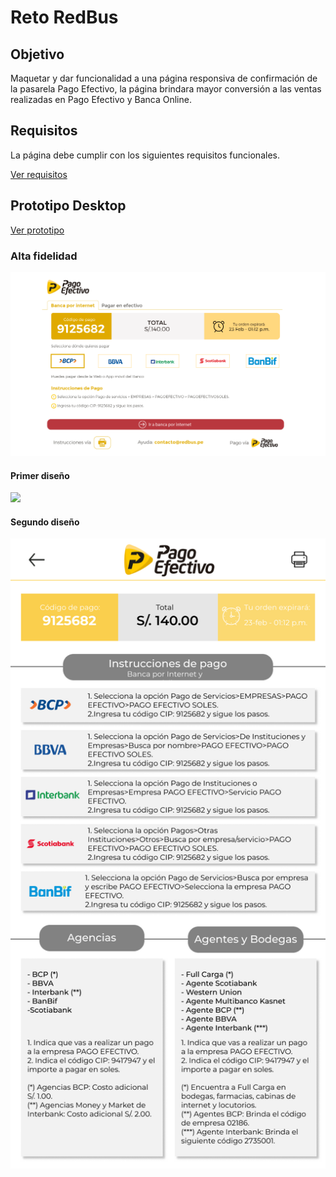 # Reto RedBus

## Objetivo

Maquetar y dar funcionalidad a una página responsiva de confirmación de la pasarela Pago Efectivo, la página brindara mayor conversión a las ventas realizadas en Pago Efectivo y Banca Online.

## Requisitos

La página debe cumplir con los siguientes requisitos funcionales.

[Ver requisitos](doc/retolaboratoria.pdf)

## Prototipo Desktop

[Ver prototipo](https://marvelapp.com/3bij8dc)

### Alta fidelidad

![](assets/images/pagoefectivobcp.png)

#### Primer diseño

![](assets/images/diseñoimpresion.png)

#### Segundo diseño

![](doc/impresion2.png)





